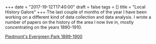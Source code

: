 +++
date = "2017-19-12T17:40:00"
draft = false
tags = []
title = "Local History Galore"
+++
The last couple of months of the year I have been working on a different kind of data collection and data analysis. I wrote a number of papers on the history of the area I now live in, mostly concentrating on the years 1890-1910.

[Piedmont's Evergreen Park 1899-1900](https://drive.google.com/file/d/1KonrLx412bzy-mjLurkvi9bQA_brrYo3/view)
